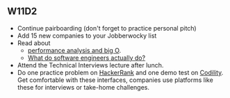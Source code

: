 ## W11D2
* Continue pairboarding (don't forget to practice personal pitch)
* Add 15 new companies to your Jobberwocky list
* Read about
  * [performance analysis and big O][big-o].
  * [What do software engineers actually do?][what-software-engineers-do]
* Attend the Technical Interviews lecture after lunch.
* Do one practice problem on [HackerRank][HackerRank] and one demo test on [Codility][Codility].  Get comfortable with these interfaces, companies use platforms like these for interviews or take-home challenges.

[HackerRank]: https://www.hackerrank.com/
[Codility]: https://codility.com/



[big-o]: ../interview-prep/big_o.md
[what-software-engineers-do]: ../engineering-culture/software_engineer_work.md